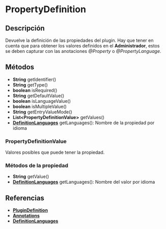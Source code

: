 # PropertyDefinition

## Descripción

Devuelve la definición de las propiedades del plugin. Hay que tener en cuenta que para obtener los valores definidos en el **Administrador**, estos se deben capturar con las anotaciones *@Property* o *@PropertyLanguage*.

## Métodos

- **String** getIdentifier()
- **String** getType()
- **boolean** isRequired()
- **String** getDefaultValue()
- **boolean** isLanguageValue()
- **boolean** isMultipleValue()
- **String** getEntryValueMode()
- **List\<PropertyDefinitionValue>** getValues()
- **[DefinitionLanguages](DefinitionLanguages.md)** getLanguages(): Nombre de la propiedad por idioma

### PropertyDefinitionValue

Valores posibles que puede tener la propiedad.

### Métodos de la propiedad

- **String** getValue()
- **[DefinitionLanguages](DefinitionLanguages.md)** getLanguages(): Nombre del valor por idioma

## Referencias

- **[PluginDefinition](PluginDefinition.md)**
- **[Annotations](../../Annotations.md)**
- **[DefinitionLanguages](DefinitionLanguages.md)**

